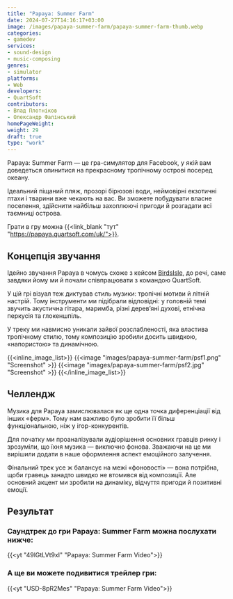 ```yaml
---
title: "Papaya: Summer Farm"
date: 2024-07-27T14:16:17+03:00
image: /images/papaya-summer-farm/papaya-summer-farm-thumb.webp
categories:
- gamedev
services:
- sound-design
- music-composing
genres:
- simulator
platforms:
- Web
developers:
- QuartSoft
contributors:
- Влад Плотніков
- Олександр Фалінський
homePageWeight:
weight: 29
draft: true
type: "work"
---
```


Papaya: Summer Farm — це гра-симулятор для Facebook, у якій вам доведеться опинитися на прекрасному тропічному острові посеред океану.

Ідеальний піщаний пляж, прозорі бірюзові води, неймовірні екзотичні птахи і тварини вже чекають на вас. Ви зможете побудувати власне поселення, здійснити найбільш захоплюючі пригоди й розгадати всі таємниці острова.

Грати в гру можна {{<link_blank "тут" "https://papaya.quartsoft.com/uk/">}}.

## Концепція звучання

Ідейно звучання Papaya в чомусь схоже з кейсом [BirdsIsle](works/birdsisle), до речі, саме завдяки йому ми й почали співпрацювати з командою QuartSoft.

У цій грі візуал теж диктував стиль музики: тропічні мотиви й літній настрій. Тому інструменти ми підібрали відповідні: у головній темі звучить акустична гітара, маримба, різні дерев’яні духові, етнічна перкусія та глокеншпіль.

У треку ми навмисно уникали зайвої розслабленості, яка властива тропічному стилю, тому композицію зробили досить швидкою, «напористою» та динамічною.

{{<inline_image_list>}}
{{<image "images/papaya-summer-farm/psf1.png" "Screenshot" >}}
{{<image "images/papaya-summer-farm/psf2.jpg" "Screenshot" >}}
{{</inline_image_list>}}

## Челлендж

Музика для Papaya замислювалася як ще одна точка диференціації від інших «ферм». Тому нам важливо було зробити її більш функціональною, ніж у ігор-конкурентів.

Для початку ми проаналізували аудіорішення основних гравців ринку і зрозуміли, що їхня музика — виключно фонова. Зважаючи на це ми вирішили додати в наше оформлення аспект емоційного залучення.

Фінальний трек усе ж балансує на межі «фоновості» — вона потрібна, щоби гравець занадто швидко не втомився від композиції. Але основний акцент ми зробили на динаміку, відчуття пригоди й позитивні емоції.

## Результат

### Саундтрек до гри Papaya: Summer Farm можна послухати нижче:

{{<yt "49lGtLVt9xI" "Papaya: Summer Farm Video">}}

### А ще ви можете подивитися трейлер гри:

{{<yt "USD-8pR2Mes" "Papaya: Summer Farm Video">}}